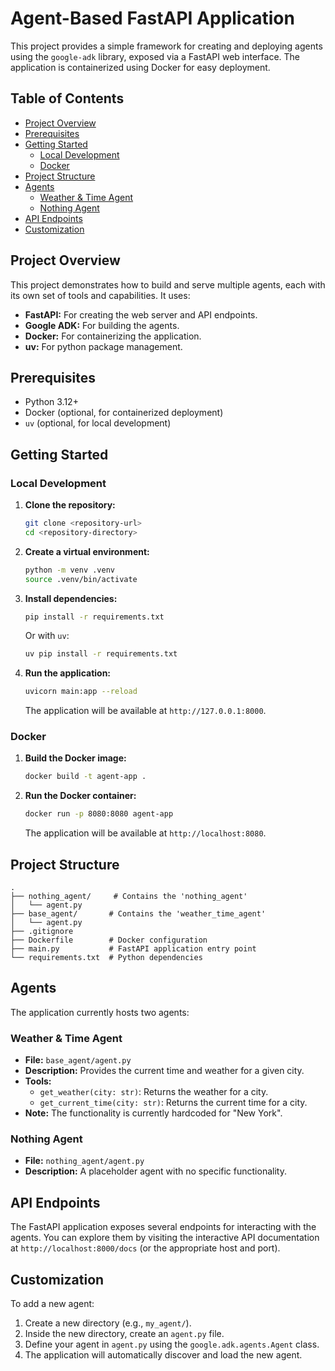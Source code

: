 # Agent-Based FastAPI Application

This project provides a simple framework for creating and deploying agents using the `google-adk` library, exposed via a FastAPI web interface. The application is containerized using Docker for easy deployment.

## Table of Contents

- [Project Overview](#project-overview)
- [Prerequisites](#prerequisites)
- [Getting Started](#getting-started)
  - [Local Development](#local-development)
  - [Docker](#docker)
- [Project Structure](#project-structure)
- [Agents](#agents)
  - [Weather & Time Agent](#weather--time-agent)
  - [Nothing Agent](#nothing-agent)
- [API Endpoints](#api-endpoints)
- [Customization](#customization)

## Project Overview

This project demonstrates how to build and serve multiple agents, each with its own set of tools and capabilities. It uses:

- **FastAPI:** For creating the web server and API endpoints.
- **Google ADK:** For building the agents.
- **Docker:** For containerizing the application.
- **uv:** For python package management.

## Prerequisites

- Python 3.12+
- Docker (optional, for containerized deployment)
- `uv` (optional, for local development)

## Getting Started

### Local Development

1.  **Clone the repository:**

    ```bash
    git clone <repository-url>
    cd <repository-directory>
    ```

2.  **Create a virtual environment:**

    ```bash
    python -m venv .venv
    source .venv/bin/activate
    ```

3.  **Install dependencies:**

    ```bash
    pip install -r requirements.txt
    ```

    Or with `uv`:

    ```bash
    uv pip install -r requirements.txt
    ```

4.  **Run the application:**
    ```bash
    uvicorn main:app --reload
    ```
    The application will be available at `http://127.0.0.1:8000`.

### Docker

1.  **Build the Docker image:**

    ```bash
    docker build -t agent-app .
    ```

2.  **Run the Docker container:**
    ```bash
    docker run -p 8080:8080 agent-app
    ```
    The application will be available at `http://localhost:8080`.

## Project Structure

```
.
├── nothing_agent/     # Contains the 'nothing_agent'
│   └── agent.py
├── base_agent/       # Contains the 'weather_time_agent'
│   └── agent.py
├── .gitignore
├── Dockerfile        # Docker configuration
├── main.py           # FastAPI application entry point
└── requirements.txt  # Python dependencies
```

## Agents

The application currently hosts two agents:

### Weather & Time Agent

- **File:** `base_agent/agent.py`
- **Description:** Provides the current time and weather for a given city.
- **Tools:**
  - `get_weather(city: str)`: Returns the weather for a city.
  - `get_current_time(city: str)`: Returns the current time for a city.
- **Note:** The functionality is currently hardcoded for "New York".

### Nothing Agent

- **File:** `nothing_agent/agent.py`
- **Description:** A placeholder agent with no specific functionality.

## API Endpoints

The FastAPI application exposes several endpoints for interacting with the agents. You can explore them by visiting the interactive API documentation at `http://localhost:8000/docs` (or the appropriate host and port).

## Customization

To add a new agent:

1.  Create a new directory (e.g., `my_agent/`).
2.  Inside the new directory, create an `agent.py` file.
3.  Define your agent in `agent.py` using the `google.adk.agents.Agent` class.
4.  The application will automatically discover and load the new agent.
